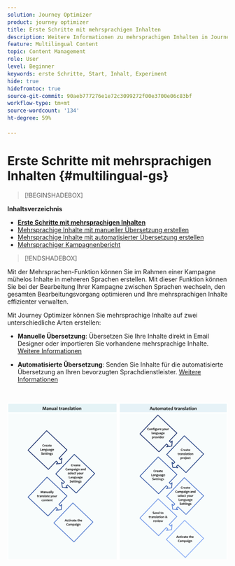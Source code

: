 ```yaml
---
solution: Journey Optimizer
product: journey optimizer
title: Erste Schritte mit mehrsprachigen Inhalten
description: Weitere Informationen zu mehrsprachigen Inhalten in Journey Optimizer
feature: Multilingual Content
topic: Content Management
role: User
level: Beginner
keywords: erste Schritte, Start, Inhalt, Experiment
hide: true
hidefromtoc: true
source-git-commit: 90aeb777276e1e72c3099272f00e3700e06c83bf
workflow-type: tm+mt
source-wordcount: '134'
ht-degree: 59%

---
```


# Erste Schritte mit mehrsprachigen Inhalten {#multilingual-gs}

>[!BEGINSHADEBOX]

**Inhaltsverzeichnis**

* **[Erste Schritte mit mehrsprachigen Inhalten](multilingual-gs.md)**
* [Mehrsprachige Inhalte mit manueller Übersetzung erstellen](multilingual-manual.md)
* [Mehrsprachige Inhalte mit automatisierter Übersetzung erstellen](multilingual-automated.md)
* [Mehrsprachiger Kampagnenbericht](multilingual-report.md)

>[!ENDSHADEBOX]

Mit der Mehrsprachen-Funktion können Sie im Rahmen einer Kampagne mühelos Inhalte in mehreren Sprachen erstellen. Mit dieser Funktion können Sie bei der Bearbeitung Ihrer Kampagne zwischen Sprachen wechseln, den gesamten Bearbeitungsvorgang optimieren und Ihre mehrsprachigen Inhalte effizienter verwalten.

Mit Journey Optimizer können Sie mehrsprachige Inhalte auf zwei unterschiedliche Arten erstellen:

* **Manuelle Übersetzung**: Übersetzen Sie Ihre Inhalte direkt in Email Designer oder importieren Sie vorhandene mehrsprachige Inhalte. [Weitere Informationen](multilingual-manual.md)

* **Automatisierte Übersetzung**: Senden Sie Inhalte für die automatisierte Übersetzung an Ihren bevorzugten Sprachdienstleister. [Weitere Informationen](multilingual-automated.md)

</br>

![](assets/translation_schema.png)
